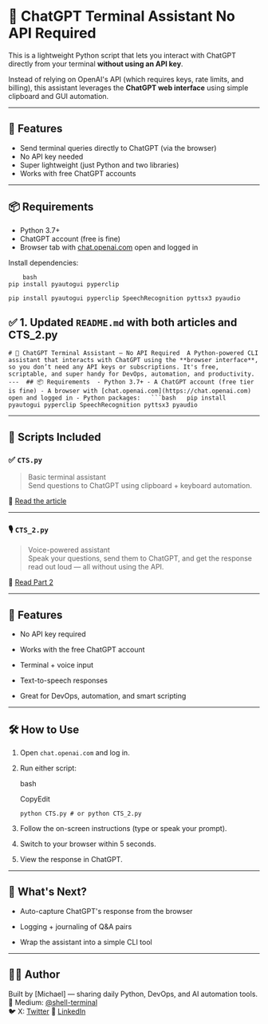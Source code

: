 # 🧠 ChatGPT Terminal Assistant No API Required

This is a lightweight Python script that lets you interact with ChatGPT directly from your terminal **without using an API key**.

Instead of relying on OpenAI's API (which requires keys, rate limits, and billing), this assistant leverages the **ChatGPT web interface** using simple clipboard and GUI automation.

---


## 🚀 Features

- Send terminal queries directly to ChatGPT (via the browser)
- No API key needed
- Super lightweight (just Python and two libraries)
- Works with free ChatGPT accounts

---


## 📦 Requirements

- Python 3.7+
- ChatGPT account (free is fine)
- Browser tab with [chat.openai.com](https://chat.openai.com) open and logged in

Install dependencies:

```
    bash
pip install pyautogui pyperclip

pip install pyautogui pyperclip SpeechRecognition pyttsx3 pyaudio
```



## ✅ 1. Updated `README.md` with **both articles** and **CTS_2.py**

`# 🧠 ChatGPT Terminal Assistant — No API Required  A Python-powered CLI assistant that interacts with ChatGPT using the **browser interface**, so you don’t need any API keys or subscriptions. It's free, scriptable, and super handy for DevOps, automation, and productivity.  ---  ## 📦 Requirements  - Python 3.7+ - A ChatGPT account (free tier is fine) - A browser with [chat.openai.com](https://chat.openai.com) open and logged in - Python packages:   ```bash   pip install pyautogui pyperclip SpeechRecognition pyttsx3 pyaudio`

---

## 🚀 Scripts Included

### ✅ `CTS.py`

> Basic terminal assistant  
> Send questions to ChatGPT using clipboard + keyboard automation.

📰 [Read the article](https://medium.com/python-in-plain-english/build-a-chatgpt-terminal-assistant-with-python-no-api-required-e52b91953d38)

---

### 🎙️ `CTS_2.py`

> Voice-powered assistant  
> Speak your questions, send them to ChatGPT, and get the response read out loud — all without using the API.

📰 [Read Part 2](https://medium.com/@shell-terminal/%EF%B8%8F-turn-chatgpt-into-a-voice-activated-cli-assistant-no-api-required-4f12a15ebf7e)

---

## 🧠 Features

- No API key required
    
- Works with the free ChatGPT account
    
- Terminal + voice input
    
- Text-to-speech responses
    
- Great for DevOps, automation, and smart scripting
    

---

## 🛠️ How to Use

1. Open `chat.openai.com` and log in.
    
2. Run either script:
    
    bash
    
    CopyEdit
    
    `python CTS.py # or python CTS_2.py`
    
3. Follow the on-screen instructions (type or speak your prompt).
    
4. Switch to your browser within 5 seconds.
    
5. View the response in ChatGPT.
    

---

## 🧩 What's Next?

- Auto-capture ChatGPT's response from the browser
    
- Logging + journaling of Q&A pairs
    
- Wrap the assistant into a simple CLI tool
    

---

## 🧑‍💻 Author

Built by [Michael] — sharing daily Python, DevOps, and AI automation tools.  
📰 Medium: [@shell-terminal](https://medium.com/@shell-terminal)  
🐦 X: [Twitter](@michaeldev0ps)
🔗 [LinkedIn](https://www.linkedin.com/in/michaeldev0ps/)
